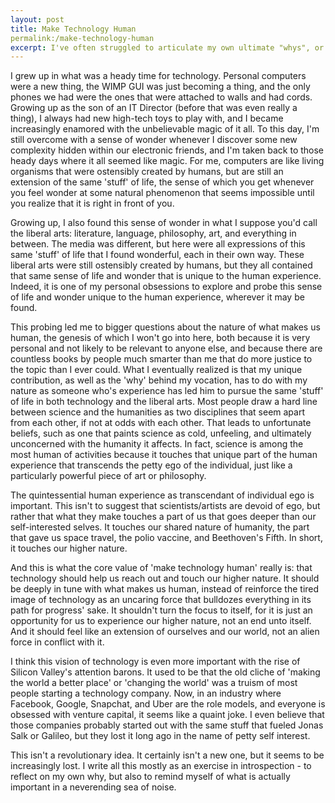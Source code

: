 ```yaml
---
layout: post
title: Make Technology Human
permalink:/make-technology-human
excerpt: I've often struggled to articulate my own ultimate "whys", or the reasons behind why I do what I do, and otherwise understand my own unique contributions. I've always loved technology for its own sake (still do), but I could never put my finger on why I've made it my vocation, rather than a hobby. I think the answer has something to do with what I'm pithily summarizing as 'Make technology human.' 
---
```


I grew up in what was a heady time for technology. Personal computers were a new thing, the WIMP GUI was just becoming a thing, and the only phones we had were the ones that were attached to walls and had cords. Growing up as the son of an IT Director (before that was even really a thing), I always had new high-tech toys to play with, and I became increasingly enamored with the unbelievable magic of it all. To this day, I'm still overcome with a sense of wonder whenever I discover some new complexity hidden within our electronic friends, and I'm taken back to those heady days where it all seemed like magic. For me, computers are like living organisms that were ostensibly created by humans, but are still an extension of the same 'stuff' of life, the sense of which you get whenever you feel wonder at some natural phenomenon that seems impossible until you realize that it is right in front of you.

Growing up, I also found this sense of wonder in what I suppose you'd call the liberal arts: literature, language, philosophy, art, and everything in between. The media was different, but here were all expressions of this same 'stuff' of life that I found wonderful, each in their own way. These liberal arts were still ostensibly created by humans, but they all contained that same sense of life and wonder that is unique to the human experience. Indeed, it is one of my personal obsessions to explore and probe this sense of life and wonder unique to the human experience, wherever it may be found.

This probing led me to bigger questions about the nature of what makes us human, the genesis of which I won't go into here, both because it is very personal and not likely to be relevant to anyone else, and because there are countless books by people much smarter than me that do more justice to the topic than I ever could. What I eventually realized is that my unique contribution, as well as the 'why' behind my vocation, has to do with my nature as someone who's experience has led him to pursue the same 'stuff' of life in both technology and the liberal arts. Most people draw a hard line between science and the humanities as two disciplines that seem apart from each other, if not at odds with each other. That leads to unfortunate beliefs, such as one that paints science as cold, unfeeling, and ultimately unconcerned with the humanity it affects. In fact, science is among the most human of activities because it touches that unique part of the human experience that transcends the petty ego of the individual, just like a particularly powerful piece of art or philosophy.

The quintessential human experience as transcendant of individual ego is important. This isn't to suggest that scientists/artists are devoid of ego, but rather that what they make touches a part of us that goes deeper than our self-interested selves. It touches our shared nature of humanity, the part that gave us space travel, the polio vaccine, and Beethoven's Fifth. In short, it touches our higher nature.

And this is what the core value of 'make technology human' really is: that technology should help us reach out and touch our higher nature. It should be deeply in tune with what makes us human, instead of reinforce the tired image of technology as an uncaring force that bulldozes everything in its path for progress' sake. It shouldn't turn the focus to itself, for it is just an opportunity for us to experience our higher nature, not an end unto itself. And it should feel like an extension of ourselves and our world, not an alien force in conflict with it. 

I think this vision of technology is even more important with the rise of Silicon Valley's attention barons. It used to be that the old cliche of 'making the world a better place' or 'changing the world' was a truism of most people starting a technology company. Now, in an industry where Facebook, Google, Snapchat, and Uber are the role models, and everyone is obsessed with venture capital, it seems like a quaint joke. I even believe that those companies probably started out with the same stuff that fueled Jonas Salk or Galileo, but they lost it long ago in the name of petty self interest.

This isn't a revolutionary idea. It certainly isn't a new one, but it seems to be increasingly lost. I write all this mostly as an exercise in introspection - to reflect on my own why, but also to remind myself of what is actually important in a neverending sea of noise. 
